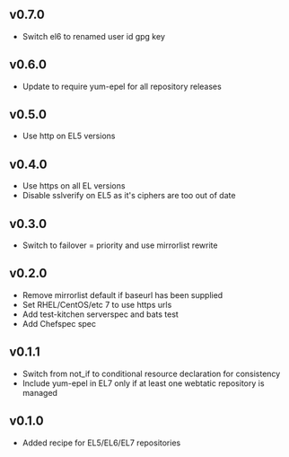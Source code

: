 ## v0.7.0
* Switch el6 to renamed user id gpg key

## v0.6.0
* Update to require yum-epel for all repository releases

## v0.5.0
* Use http on EL5 versions

## v0.4.0
* Use https on all EL versions
* Disable sslverify on EL5 as it's ciphers are too out of date

## v0.3.0
* Switch to failover = priority and use mirrorlist rewrite

## v0.2.0
* Remove mirrorlist default if baseurl has been supplied
* Set RHEL/CentOS/etc 7 to use https urls
* Add test-kitchen serverspec and bats test
* Add Chefspec spec

## v0.1.1
* Switch from not_if to conditional resource declaration for consistency
* Include yum-epel in EL7 only if at least one webtatic repository is managed

## v0.1.0
* Added recipe for EL5/EL6/EL7 repositories
